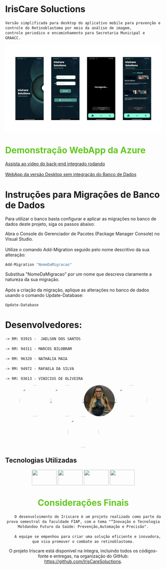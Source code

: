 # IrisCare Soluctions

    Versão simplificada para desktop do aplicativo mobile para prevenção e controle do Retinoblastoma por meio da análise de imagem, 
    controle periodico e encaminhamento para Secretaria Municipal e GRAACC.


<img align="center" src="https://github.com/IrisCareSoluctions/HybridMobile/blob/main/assets/evidencia4.png" />

# <span style="color: #63C71F;">Demonstração WebApp da Azure </span>

[Assista ao video do back-end integrado rodando](https://www.youtube.com/watch?v=kX0do_P3T9E)
<br>
<br>
[WebApp da versão Desktop sem integração do Banco de Dados](iriscaresolutions.azurewebsites.net)

# Instruções para Migrações de Banco de Dados

Para utilizar o banco basta configurar e aplicar as migrações no banco de dados deste projeto, siga os passos abaixo:

Abra o Console do Gerenciador de Pacotes (Package Manager Console) no Visual Studio. 
<br>
<br>
Utilize o comando Add-Migration seguido pelo nome descritivo da sua alteração:

```bash
Add-Migration "NomeDaMigracao"
```
Substitua "NomeDaMigracao" por um nome que descreva claramente a natureza da sua migração.
<br>
<br>
Após a criação da migração, aplique as alterações no banco de dados usando o comando Update-Database:

```bash
Update-Database
```

# Desenvolvedores:

    -> RM: 93915 -  JAELSON DOS SANTOS

    -> RM: 94311 - MARCOS BILOBRAM

    -> RM: 96320 - NATHÁLIA MAIA

    -> RM: 94972 - RAFAELA DA SILVA

    -> RM: 93613 - VINICIUS DE OLIVEIRA



<div align="center"> 
    <a href="https://github.com/JaelsonJonas">
        <img align="center" height="100" width="100" style="border-radius: 50%;" src="https://avatars.githubusercontent.com/u/101295166?v=4" />
    </a>
    <a href="https://github.com/marcosbilobram">
        <img align="center" height="100" width="100" style="border-radius: 50%;" src="https://avatars.githubusercontent.com/u/92834827?v=4" />
    </a>
    <a href="https://github.com/natmaia">
        <img align="center" height="100" width="100" style="border-radius: 50%;" src="https://github.com/natmaia/arquivosFotosReadme/blob/main/fotoperfil.jpg" />
    </a>
    <a href="https://github.com/gsrafaela">
        <img align="center" height="100" width="100" style="border-radius: 50%;" src="https://avatars.githubusercontent.com/u/99452621?v=4" />
    </a>
    <a href="https://github.com/ViniOlr">
        <img align="center" height="100" width="100" style="border-radius: 50%;" src="https://avatars.githubusercontent.com/u/81593244?v=4" />
    </a>
</div>

## Tecnologias Utilizadas
          
<div align="center" > 
    <img  align="center" height="50" width="80" src="https://cdn.jsdelivr.net/gh/devicons/devicon/icons/csharp/csharp-original.svg" />    
    <img align="center" height="50" width="80" src="https://cdn.jsdelivr.net/gh/devicons/devicon/icons/dot-net/dot-net-original-wordmark.svg" />
    <img align="center" height="50" width="80" src="https://cdn.jsdelivr.net/gh/devicons/devicon/icons/azure/azure-original.svg" />
    <img align="center" height="50" width="80" src="https://cdn.jsdelivr.net/gh/devicons/devicon/icons/mysql/mysql-original.svg" />

# <span style="color: #63C71F;">Considerações Finais</span>

        O desenvolvimento do Iriscare é um projeto realizado como parte da prova semestral da faculdade FIAP, com o tema "“Inovação e Tecnologia Moldandoo Futuro da Saúde: Prevenção,Automação e Precisão".

        A equipe se empenhou para criar uma solução eficiente e inovadora, que visa promover o combate ao retinoblastoma.

O projeto Iriscare está disponível na íntegra, incluindo todos os códigos-fonte e entregas, na organização do GitHub: 
https://github.com/IrisCareSoluctions.

<br/>
